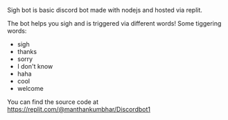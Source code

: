 Sigh bot is basic discord bot made with nodejs and hosted via replit.

The bot helps you sigh and is triggered via different words!
Some tiggering words:

- sigh
- thanks
- sorry
- I don't know
- haha
- cool
- welcome

You can find the source code at https://replit.com/@manthankumbhar/Discordbot1
